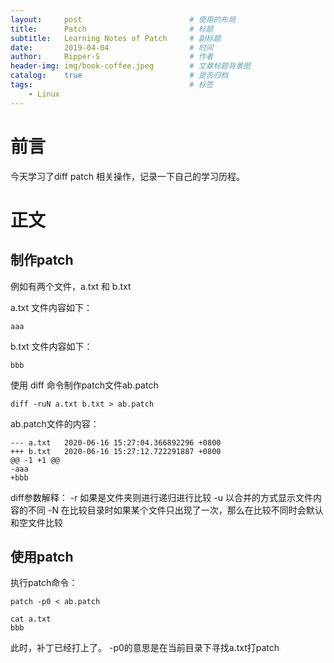 ```yaml
---
layout:		post						# 使用的布局
title:		Patch						# 标题
subtitle:	Learning Notes of Patch		# 副标题
date:		2019-04-04					# 时间
author:		Ripper-S					# 作者
header-img:	img/book-coffee.jpeg		# 文章标题背景图
catalog:	true						# 是否归档
tags:									# 标签
    - Linux
---
```



#	前言
今天学习了diff patch 相关操作，记录一下自己的学习历程。<br>

#	正文
##	制作patch
例如有两个文件，a.txt 和 b.txt

a.txt 文件内容如下：
```
aaa
```
b.txt 文件内容如下：
```
bbb
```

使用 diff 命令制作patch文件ab.patch
```
diff -ruN a.txt b.txt > ab.patch
```

ab.patch文件的内容：
```
--- a.txt	2020-06-16 15:27:04.366892296 +0800
+++ b.txt	2020-06-16 15:27:12.722291887 +0800
@@ -1 +1 @@
-aaa
+bbb
```

diff参数解释：
-r 如果是文件夹则进行递归进行比较
-u 以合并的方式显示文件内容的不同
-N 在比较目录时如果某个文件只出现了一次，那么在比较不同时会默认和空文件比较


## 使用patch
执行patch命令：
```
patch -p0 < ab.patch

cat a.txt
bbb
```
此时，补丁已经打上了。
-p0的意思是在当前目录下寻找a.txt打patch
